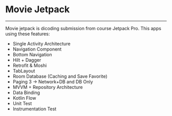 # Movie Jetpack
---
Movie jetpack is dicoding submission from course Jetpack Pro. This apps using these features:

- Single Activity Architecture
- Navigation Component
- Bottom Navigation
- Hilt + Dagger
- Retrofit & Moshi
- TabLayout
- Room Database (Caching and Save Favorite)
- Paging 3 -> Network+DB and DB Only
- MVVM + Repository Architecture
- Data Binding
- Kotlin Flow
- Unit Test
- Instrumentation Test